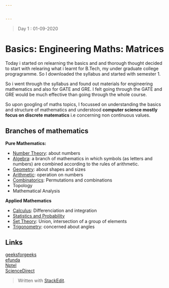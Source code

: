 ```yaml
---


---
```


<blockquote>
<p>Day 1 : 01-09-2020</p>
</blockquote>
<h1 id="basics-engineering-maths-matrices">Basics: Engineering Maths: Matrices</h1>
<p>Today i started on relearning the basics and and thorough thought decided to start with relearing what i learnt for B.Tech, my under graduate college progragramme. So I downloaded the syllabus and started with semester 1.</p>
<p>So i went through the syllabus and found out materials for engineering mathematics and also for GATE and GRE. I felt going through the GATE and GRE would be much effective than going through the whole course.</p>
<p>So upon googling of maths topics, I focussed on understanding the basics and structure of mathematics and understood <strong>computer science mostly focus on discrete matematics</strong> i.e concerning non continuous values.</p>
<h2 id="branches-of-mathematics">Branches of mathematics</h2>
<p><strong>Pure Mathematics:</strong></p>
<ul>
<li><a href="https://byjus.com/maths/number-theory/">Number Theory</a>: about numbers</li>
<li><a href="https://byjus.com/maths/algebra/">Algebra</a>: a branch of mathematics in which symbols (as letters and numbers) are combined according to the rules of arithmetic.</li>
<li><a href="https://byjus.com/maths/geometry/">Geometry</a>: about shapes and sizes</li>
<li><a href="https://byjus.com/maths/arithmetic/">Arithmetic</a>: operation on numbers</li>
<li><a href="https://byjus.com/maths/combinatorics/">Combinatorics</a>: Permutations and combinations</li>
<li>Topology</li>
<li>Mathematical Analysis</li>
</ul>
<p><strong>Applied Mathematics</strong></p>
<ul>
<li><a href="https://byjus.com/maths/calculus/">Calculus</a>: Differenciation and integration</li>
<li><a href="https://byjus.com/maths/probability-and-statistics/">Statistics and Probability</a></li>
<li><a href="https://byjus.com/maths/basics-set-theory/">Set Theory</a>: Union, intersection of a group of elements</li>
<li><a href="https://byjus.com/maths/trigonometry/">Trigonometry</a>: concerned about angles</li>
</ul>
<h2 id="links">Links</h2>
<p><a href="https://www.geeksforgeeks.org/engineering-mathematics-tutorials/#logic">geeksforgeeks</a><br>
<a href="https://www.efunda.com/math/math_home/math.cfm">efunda</a><br>
<a href="https://nptel.ac.in/courses/111/105/111105035/">Nptel</a><br>
<a href="https://www.sciencedirect.com/book/9780128097304/engineering-mathematics-with-examples-and-applications">ScienceDirect</a></p>
<blockquote>
<p>Written with <a href="https://stackedit.io/">StackEdit</a>.</p>
</blockquote>

